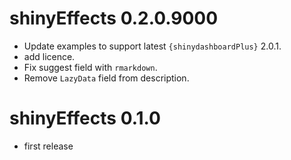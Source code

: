 # shinyEffects 0.2.0.9000
- Update examples to support latest `{shinydashboardPlus}` 2.0.1.
- add licence.
- Fix suggest field with `rmarkdown`.
- Remove `LazyData` field from description.


# shinyEffects 0.1.0
* first release
